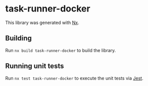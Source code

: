 # task-runner-docker

This library was generated with [Nx](https://nx.dev).

## Building

Run `nx build task-runner-docker` to build the library.

## Running unit tests

Run `nx test task-runner-docker` to execute the unit tests via [Jest](https://jestjs.io).

